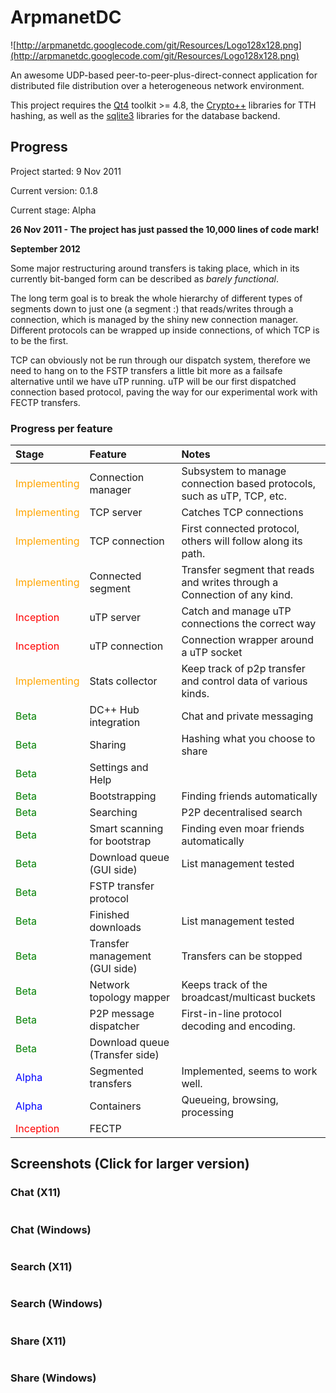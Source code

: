 # ArpmanetDC #

![http://arpmanetdc.googlecode.com/git/Resources/Logo128x128.png](http://arpmanetdc.googlecode.com/git/Resources/Logo128x128.png)

An awesome UDP-based peer-to-peer-plus-direct-connect application for distributed file distribution over a heterogeneous network environment.

This project requires the [Qt4](http://qt.nokia.com) toolkit >= 4.8, the [Crypto++](http://www.cryptopp.com) libraries for TTH hashing, as well as the [sqlite3](http://www.sqlite.org) libraries for the database backend.

## Progress ##

Project started: 9 Nov 2011

Current version: 0.1.8

Current stage: Alpha

**26 Nov 2011 - The project has just passed the 10,000 lines of code mark!**


**September 2012**

Some major restructuring around transfers is taking place, which in its currently bit-banged form can be described as <i>barely functional</i>.

The long term goal is to break the whole hierarchy of different types of segments down to just one (a segment :) that reads/writes through a connection, which is managed by the shiny new connection manager. Different protocols can be wrapped up inside connections, of which TCP is to be the first.

TCP can obviously not be run through our dispatch system, therefore we need to hang on to the FSTP transfers a little bit more as a failsafe alternative until we have uTP running. uTP will be our first dispatched connection based protocol, paving the way for our experimental work with FECTP transfers.

### Progress per feature ###
| **Stage** | **Feature** | **Notes** |
|:----------|:------------|:----------|
| <font color='orange'>Implementing</font> | Connection manager | Subsystem to manage connection based protocols, such as uTP, TCP, etc. |
| <font color='orange'>Implementing</font> | TCP server  | Catches TCP connections |
| <font color='orange'>Implementing</font> | TCP connection | First connected protocol, others will follow along its path. |
| <font color='orange'>Implementing</font> | Connected segment | Transfer segment that reads and writes through a Connection of any kind. |
| <font color='red'>Inception</font> | uTP server  | Catch and manage uTP connections the correct way |
| <font color='red'>Inception</font> | uTP connection | Connection wrapper around a uTP socket |
| <font color='orange'>Implementing</font> | Stats collector | Keep track of p2p transfer and control data of various kinds. |
| <font color='green'>Beta</font> | DC++ Hub integration | Chat and private messaging |
| <font color='green'>Beta</font> | Sharing     | Hashing what you choose to share |
| <font color='green'>Beta</font> | Settings and Help |           |
| <font color='green'>Beta</font> | Bootstrapping | Finding friends automatically |
| <font color='green'>Beta</font> | Searching   | P2P decentralised search|
| <font color='green'>Beta</font> | Smart scanning for bootstrap | Finding even moar friends automatically |
| <font color='green'>Beta</font> | Download queue (GUI side) | List management tested |
| <font color='green'>Beta</font> | FSTP transfer protocol |           |
| <font color='green'>Beta</font> | Finished downloads | List management tested |
| <font color='green'>Beta</font> | Transfer management (GUI side) | Transfers can be stopped |
| <font color='green'>Beta</font> | Network topology mapper | Keeps track of the broadcast/multicast buckets |
| <font color='green'>Beta</font> | P2P message dispatcher | First-in-line protocol decoding and encoding. |
| <font color='green'>Beta</font> | Download queue (Transfer side) |           |
| <font color='blue'>Alpha</font> | Segmented transfers | Implemented, seems to work well. |
| <font color='blue'>Alpha</font> | Containers  | Queueing, browsing, processing |
| <font color='red'>Inception</font> | FECTP       |           |


## Screenshots (Click for larger version) ##
### Chat (X11) ###

![![](http://arpmanetdc.googlecode.com/git/screenshots/small/ArpmanetDC-chat-small.png)](http://arpmanetdc.googlecode.com/git/screenshots/ArpmanetDC-chat.png)

### Chat (Windows) ###

![![](http://arpmanetdc.googlecode.com/git/screenshots/small/ArpmanetDC-chat-windows-small.png)](http://arpmanetdc.googlecode.com/git/screenshots/ArpmanetDC-chat-windows.png)

### Search (X11) ###

![![](http://arpmanetdc.googlecode.com/git/screenshots/small/ArpmanetDC-search-small.png)](http://arpmanetdc.googlecode.com/git/screenshots/ArpmanetDC-search.png)

### Search (Windows) ###

![![](http://arpmanetdc.googlecode.com/git/screenshots/small/ArpmanetDC-search-windows-small.png)](http://arpmanetdc.googlecode.com/git/screenshots/ArpmanetDC-search-windows.png)

### Share (X11) ###

![![](http://arpmanetdc.googlecode.com/git/screenshots/small/ArpmanetDC-share-small.png)](http://arpmanetdc.googlecode.com/git/screenshots/ArpmanetDC-share.png)

### Share (Windows) ###

![![](http://arpmanetdc.googlecode.com/git/screenshots/small/ArpmanetDC-share-windows-small.png)](http://arpmanetdc.googlecode.com/git/screenshots/ArpmanetDC-share-windows.png)